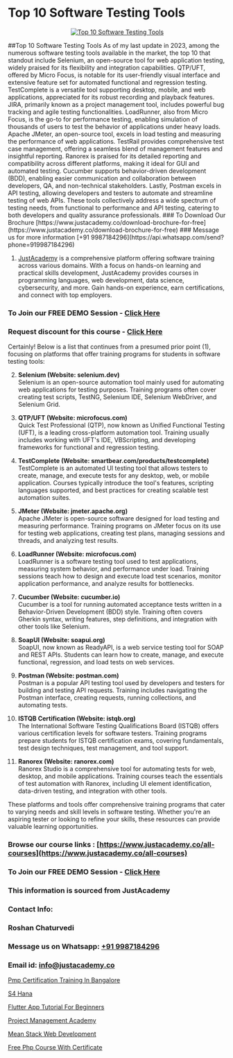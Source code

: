 # Top 10 Software Testing Tools

<p align="center">
  <a href="https://justacademy.co/program-detail/software-testing">
    <img src="https://justacademy.co/storage2/program_images/1704700438.webp" alt="Top 10 Software Testing Tools">
  </a>
</p>
##Top 10 Software Testing Tools
As of my last update in 2023, among the numerous software testing tools available in the market, the top 10 that standout include Selenium, an open-source tool for web application testing, widely praised for its flexibility and integration capabilities. QTP/UFT, offered by Micro Focus, is notable for its user-friendly visual interface and extensive feature set for automated functional and regression testing. TestComplete is a versatile tool supporting desktop, mobile, and web applications, appreciated for its robust recording and playback features. JIRA, primarily known as a project management tool, includes powerful bug tracking and agile testing functionalities. LoadRunner, also from Micro Focus, is the go-to for performance testing, enabling simulation of thousands of users to test the behavior of applications under heavy loads. Apache JMeter, an open-source tool, excels in load testing and measuring the performance of web applications. TestRail provides comprehensive test case management, offering a seamless blend of management features and insightful reporting. Ranorex is praised for its detailed reporting and compatibility across different platforms, making it ideal for GUI and automated testing. Cucumber supports behavior-driven development (BDD), enabling easier communication and collaboration between developers, QA, and non-technical stakeholders. Lastly, Postman excels in API testing, allowing developers and testers to automate and streamline testing of web APIs. These tools collectively address a wide spectrum of testing needs, from functional to performance and API testing, catering to both developers and quality assurance professionals.
### To Download Our Brochure [https://www.justacademy.co/download-brochure-for-free](https://www.justacademy.co/download-brochure-for-free)
### Message us for more information [+91 9987184296](https://api.whatsapp.com/send?phone=919987184296)

1) [JustAcademy](https://justacademy.co) is a comprehensive platform offering software training across various domains. With a focus on hands-on learning and practical skills development, JustAcademy provides courses in programming languages, web development, data science, cybersecurity, and more. Gain hands-on experience, earn certifications, and connect with top employers.

### To Join our FREE DEMO Session - [Click Here](https://www.justacademy.co/register-for-course-demo/)
### Request discount for this course - [Click Here](https://justacademy.co/contact-us/)

Certainly! Below is a list that continues from a presumed prior point (1), focusing on platforms that offer training programs for students in software testing tools:

2) **Selenium (Website: selenium.dev)**  
   Selenium is an open-source automation tool mainly used for automating web applications for testing purposes. Training programs often cover creating test scripts, TestNG, Selenium IDE, Selenium WebDriver, and Selenium Grid.

3) **QTP/UFT (Website: microfocus.com)**  
   Quick Test Professional (QTP), now known as Unified Functional Testing (UFT), is a leading cross-platform automation tool. Training usually includes working with UFT's IDE, VBScripting, and developing frameworks for functional and regression testing.

4) **TestComplete (Website: smartbear.com/products/testcomplete)**  
   TestComplete is an automated UI testing tool that allows testers to create, manage, and execute tests for any desktop, web, or mobile application. Courses typically introduce the tool's features, scripting languages supported, and best practices for creating scalable test automation suites.

5) **JMeter (Website: jmeter.apache.org)**  
   Apache JMeter is open-source software designed for load testing and measuring performance. Training programs on JMeter focus on its use for testing web applications, creating test plans, managing sessions and threads, and analyzing test results.

6) **LoadRunner (Website: microfocus.com)**  
   LoadRunner is a software testing tool used to test applications, measuring system behavior, and performance under load. Training sessions teach how to design and execute load test scenarios, monitor application performance, and analyze results for bottlenecks.

7) **Cucumber (Website: cucumber.io)**  
   Cucumber is a tool for running automated acceptance tests written in a Behavior-Driven Development (BDD) style. Training often covers Gherkin syntax, writing features, step definitions, and integration with other tools like Selenium.

8) **SoapUI (Website: soapui.org)**  
   SoapUI, now known as ReadyAPI, is a web service testing tool for SOAP and REST APIs. Students can learn how to create, manage, and execute functional, regression, and load tests on web services.

9) **Postman (Website: postman.com)**  
   Postman is a popular API testing tool used by developers and testers for building and testing API requests. Training includes navigating the Postman interface, creating requests, running collections, and automating tests.

10) **ISTQB Certification (Website: istqb.org)**  
   The International Software Testing Qualifications Board (ISTQB) offers various certification levels for software testers. Training programs prepare students for ISTQB certification exams, covering fundamentals, test design techniques, test management, and tool support.

11) **Ranorex (Website: ranorex.com)**  
   Ranorex Studio is a comprehensive tool for automating tests for web, desktop, and mobile applications. Training courses teach the essentials of test automation with Ranorex, including UI element identification, data-driven testing, and integration with other tools.

These platforms and tools offer comprehensive training programs that cater to varying needs and skill levels in software testing. Whether you're an aspiring tester or looking to refine your skills, these resources can provide valuable learning opportunities.

### Browse our course links : [https://www.justacademy.co/all-courses](https://www.justacademy.co/all-courses) 
### To Join our FREE DEMO Session - [Click Here](https://www.justacademy.co/register-for-course-demo)


### This information is sourced from JustAcademy
### Contact Info:
### Roshan Chaturvedi
### Message us on Whatsapp: [+91 9987184296](https://api.whatsapp.com/send?phone=919987184296)
### Email id: [info@justacademy.co](mailto:info@justacademy.co)
                
[Pmp Certification Training In Bangalore](https://www.linkedin.com/pulse/pmp-certification-training-bangalore-justacademy-chicago-fb3zf?trackingId=WyTXJY%2Fb2dngs%2B6ybOVclA%3D%3D&lipi=urn%3Ali%3Apage%3Ad_flagship3_company_admin%3BCp0x2GOYQ7yuHLQJq%2Fwubg%3D%3D)

[S4 Hana](https://www.linkedin.com/pulse/s4-hana-justacademy-delhi-5ogcc/)

[Flutter App Tutorial For Beginners](https://medium.com/@justacademytraining/flutter-app-tutorial-for-beginners-ca493c40fd2c)

[Project Management Academy](https://medium.com/@kumarishimmi99/project-management-academy-3483bcd004c4)

[Mean Stack Web Development](https://justacademyin.github.io/justacademy/mean-stack-web-development)

[Free Php Course With Certificate](https://justacademyin.github.io/justacademy/free-php-course-with-certificate)


